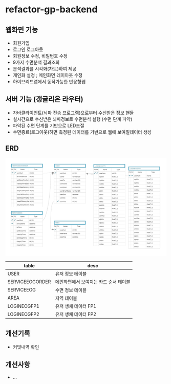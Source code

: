 # refactor-gp-backend

## 웹화면 기능

- 회원가입
- 로그인 로그아웃
- 회원정보 수정, 비밀번호 수정
- 9가지 수면분석 결과조회
- 분석결과를 시각화(차트)하여 제공
- 개인화 설정 ; 메인화면 레이아웃 수정
- 하이브리드앱에서 동작가능한 반응형웹

## 서버 기능 (갱글리온 라우터)

- 자바클라이언트(뇌파 전송 프로그램)으로부터 수신받은 정보 핸들
- 실시간으로 수신받은 뇌파정보로 수면분석 실행 (수면 단계 파악)
- 파악된 수면 단계를 기반으로 LED조절
- 수면종료(로그아웃)하면 측정된 데이터를 기반으로 웹에 보여질데이터 생성

## ERD

![erd](./readmeRes/erd.png)

| table           | desc                                   |
| --------------- | -------------------------------------- |
| USER            | 유저 정보 테이블                       |
| SERVICEEOGORDER | 메인화면에서 보여지는 카드 순서 테이블 |
| SERVICEEOG      | 수면 정보 테이블                       |
| AREA            | 지역 테이블                            |
| LOGINEOGFP1     | 유저 생체 데이터 FP1                   |
| LOGINEOGFP2     | 유저 생체 데이터 FP2                   |

## 개선기록

- 커밋내역 확인

## 개선사항

- ...
